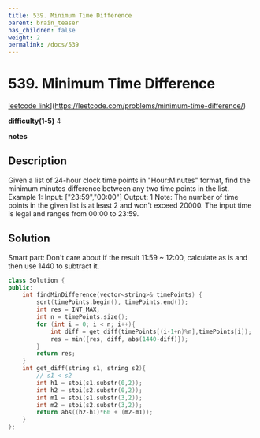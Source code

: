 ```yaml
---
title: 539. Minimum Time Difference
parent: brain_teaser
has_children: false
weight: 2
permalink: /docs/539
---
```

# 539. Minimum Time Difference
[leetcode link]([)](https://leetcode.com/problems/minimum-time-difference/)

**difficulty(1-5)** 
4

**notes**

## Description
Given a list of 24-hour clock time points in "Hour:Minutes" format, find the minimum minutes difference between any two time points in the list.
Example 1:
Input: ["23:59","00:00"]
Output: 1
Note:
The number of time points in the given list is at least 2 and won't exceed 20000.
The input time is legal and ranges from 00:00 to 23:59.

## Solution
Smart part: 
Don't care about if the result 11:59 ~ 12:00, calculate as is and then use 1440 to subtract it. 
```c++
class Solution {
public:
    int findMinDifference(vector<string>& timePoints) {
        sort(timePoints.begin(), timePoints.end());
        int res = INT_MAX;
        int n = timePoints.size();
        for (int i = 0; i < n; i++){
            int diff = get_diff(timePoints[(i-1+n)%n],timePoints[i]);
            res = min({res, diff, abs(1440-diff)});
        }
        return res;
    }
    int get_diff(string s1, string s2){
        // s1 < s2
        int h1 = stoi(s1.substr(0,2));
        int h2 = stoi(s2.substr(0,2));
        int m1 = stoi(s1.substr(3,2));
        int m2 = stoi(s2.substr(3,2));
        return abs((h2-h1)*60 + (m2-m1));
    }
};
```

<!-- 
Blue label
{: .label .label-blue }

Stable
{: .label .label-green }

New release
{: .label .label-purple }

Coming soon
{: .label .label-yellow }

Deprecated
{: .label .label-red } -->
